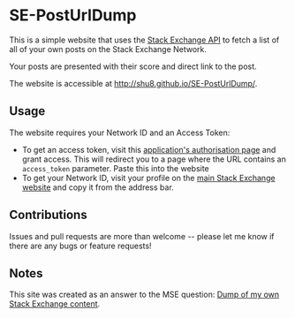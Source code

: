 # SE-PostUrlDump

This is a simple website that uses the [Stack Exchange API](http://api.stackexchange.com) to fetch a list of all of your own posts on the Stack Exchange Network.

Your posts are presented with their score and direct link to the post.

The website is accessible at http://shu8.github.io/SE-PostUrlDump/.

## Usage

The website requires your Network ID and an Access Token:

- To get an access token, visit this [application's authorisation page](https://stackexchange.com/oauth/dialog?client_id=6024&amp;redirect_uri=https://stackexchange.com/oauth/login_success) and grant access. This will redirect you to a page where the URL contains an `access_token` parameter. Paste this into the website
- To get your Network ID, visit your profile on the [main Stack Exchange website](https://stackexchange.com/users/current) and copy it from the address bar.

## Contributions

Issues and pull requests are more than welcome -- please let me know if there are any bugs or feature requests!

## Notes

This site was created as an answer to the MSE question: [Dump of my own Stack Exchange content](https://meta.stackexchange.com/q/269804).
